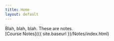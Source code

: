 ```yaml
---
title: Home
layout: default
---
```

Blah, blah, blah. These are notes.<br/>
[Course Notes]({{ site.baseurl }}/Notes/index.html)